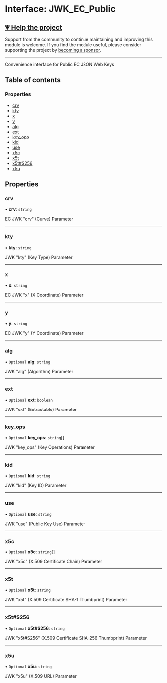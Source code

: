 # Interface: JWK\_EC\_Public

## [💗 Help the project](https://github.com/sponsors/panva)

Support from the community to continue maintaining and improving this module is welcome. If you find the module useful, please consider supporting the project by [becoming a sponsor](https://github.com/sponsors/panva).

---

Convenience interface for Public EC JSON Web Keys

## Table of contents

### Properties

- [crv](types.JWK_EC_Public.md#crv)
- [kty](types.JWK_EC_Public.md#kty)
- [x](types.JWK_EC_Public.md#x)
- [y](types.JWK_EC_Public.md#y)
- [alg](types.JWK_EC_Public.md#alg)
- [ext](types.JWK_EC_Public.md#ext)
- [key\_ops](types.JWK_EC_Public.md#key_ops)
- [kid](types.JWK_EC_Public.md#kid)
- [use](types.JWK_EC_Public.md#use)
- [x5c](types.JWK_EC_Public.md#x5c)
- [x5t](types.JWK_EC_Public.md#x5t)
- [x5t#S256](types.JWK_EC_Public.md#x5t#s256)
- [x5u](types.JWK_EC_Public.md#x5u)

## Properties

### crv

• **crv**: `string`

EC JWK "crv" (Curve) Parameter

___

### kty

• **kty**: `string`

JWK "kty" (Key Type) Parameter

___

### x

• **x**: `string`

EC JWK "x" (X Coordinate) Parameter

___

### y

• **y**: `string`

EC JWK "y" (Y Coordinate) Parameter

___

### alg

• `Optional` **alg**: `string`

JWK "alg" (Algorithm) Parameter

___

### ext

• `Optional` **ext**: `boolean`

JWK "ext" (Extractable) Parameter

___

### key\_ops

• `Optional` **key\_ops**: `string`[]

JWK "key_ops" (Key Operations) Parameter

___

### kid

• `Optional` **kid**: `string`

JWK "kid" (Key ID) Parameter

___

### use

• `Optional` **use**: `string`

JWK "use" (Public Key Use) Parameter

___

### x5c

• `Optional` **x5c**: `string`[]

JWK "x5c" (X.509 Certificate Chain) Parameter

___

### x5t

• `Optional` **x5t**: `string`

JWK "x5t" (X.509 Certificate SHA-1 Thumbprint) Parameter

___

### x5t#S256

• `Optional` **x5t#S256**: `string`

JWK "x5t#S256" (X.509 Certificate SHA-256 Thumbprint) Parameter

___

### x5u

• `Optional` **x5u**: `string`

JWK "x5u" (X.509 URL) Parameter
